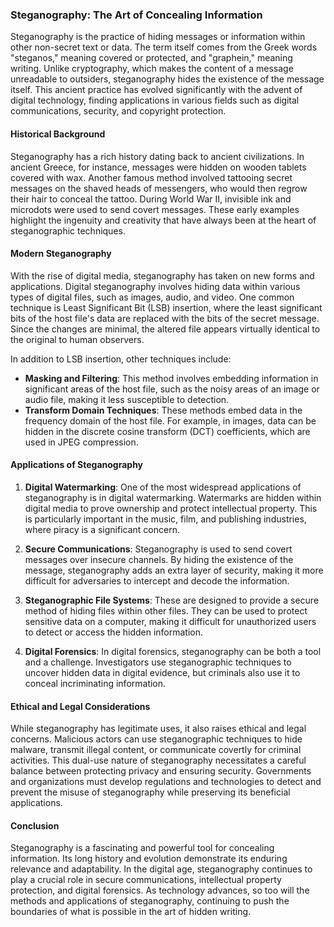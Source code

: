### Steganography: The Art of Concealing Information

Steganography is the practice of hiding messages or information within other non-secret text or data. The term itself comes from the Greek words "steganos," meaning covered or protected, and "graphein," meaning writing. Unlike cryptography, which makes the content of a message unreadable to outsiders, steganography hides the existence of the message itself. This ancient practice has evolved significantly with the advent of digital technology, finding applications in various fields such as digital communications, security, and copyright protection.

#### Historical Background

Steganography has a rich history dating back to ancient civilizations. In ancient Greece, for instance, messages were hidden on wooden tablets covered with wax. Another famous method involved tattooing secret messages on the shaved heads of messengers, who would then regrow their hair to conceal the tattoo. During World War II, invisible ink and microdots were used to send covert messages. These early examples highlight the ingenuity and creativity that have always been at the heart of steganographic techniques.

#### Modern Steganography

With the rise of digital media, steganography has taken on new forms and applications. Digital steganography involves hiding data within various types of digital files, such as images, audio, and video. One common technique is Least Significant Bit (LSB) insertion, where the least significant bits of the host file's data are replaced with the bits of the secret message. Since the changes are minimal, the altered file appears virtually identical to the original to human observers.

In addition to LSB insertion, other techniques include:

- **Masking and Filtering**: This method involves embedding information in significant areas of the host file, such as the noisy areas of an image or audio file, making it less susceptible to detection.
- **Transform Domain Techniques**: These methods embed data in the frequency domain of the host file. For example, in images, data can be hidden in the discrete cosine transform (DCT) coefficients, which are used in JPEG compression.

#### Applications of Steganography

1. **Digital Watermarking**: One of the most widespread applications of steganography is in digital watermarking. Watermarks are hidden within digital media to prove ownership and protect intellectual property. This is particularly important in the music, film, and publishing industries, where piracy is a significant concern.

2. **Secure Communications**: Steganography is used to send covert messages over insecure channels. By hiding the existence of the message, steganography adds an extra layer of security, making it more difficult for adversaries to intercept and decode the information.

3. **Steganographic File Systems**: These are designed to provide a secure method of hiding files within other files. They can be used to protect sensitive data on a computer, making it difficult for unauthorized users to detect or access the hidden information.

4. **Digital Forensics**: In digital forensics, steganography can be both a tool and a challenge. Investigators use steganographic techniques to uncover hidden data in digital evidence, but criminals also use it to conceal incriminating information.

#### Ethical and Legal Considerations

While steganography has legitimate uses, it also raises ethical and legal concerns. Malicious actors can use steganographic techniques to hide malware, transmit illegal content, or communicate covertly for criminal activities. This dual-use nature of steganography necessitates a careful balance between protecting privacy and ensuring security. Governments and organizations must develop regulations and technologies to detect and prevent the misuse of steganography while preserving its beneficial applications.

#### Conclusion

Steganography is a fascinating and powerful tool for concealing information. Its long history and evolution demonstrate its enduring relevance and adaptability. In the digital age, steganography continues to play a crucial role in secure communications, intellectual property protection, and digital forensics. As technology advances, so too will the methods and applications of steganography, continuing to push the boundaries of what is possible in the art of hidden writing.
